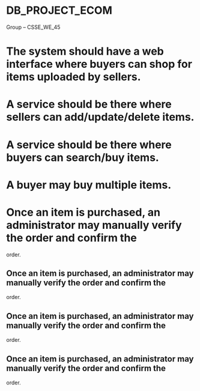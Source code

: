 # DB_PROJECT_ECOM
Group – CSSE_WE_45

# The system should have a web interface where buyers can shop for items uploaded by sellers.
#  A service should be there where sellers can add/update/delete items.
#  A service should be there where buyers can search/buy items. 
#  A buyer may buy multiple items. 
#  Once an item is purchased, an administrator may manually verify the order and confirm the
order.
##  Once an item is purchased, an administrator may manually verify the order and confirm the
order.
##  Once an item is purchased, an administrator may manually verify the order and confirm the
order.
##  Once an item is purchased, an administrator may manually verify the order and confirm the
order.